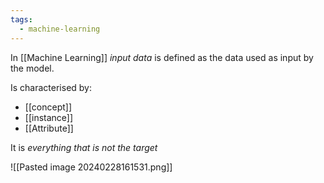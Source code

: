 ```yaml
---
tags:
  - machine-learning
---
```

In [[Machine Learning]] *input data* is defined as the data used as input by the model.

Is characterised by:
- [[concept]]
- [[instance]]
- [[Attribute]]

It is *everything that is not the target*

![[Pasted image 20240228161531.png]]